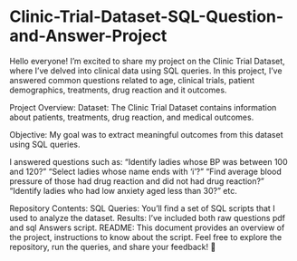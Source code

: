 # Clinic-Trial-Dataset-SQL-Question-and-Answer-Project
Hello everyone!
I’m excited to share my project on the Clinic Trial Dataset, where I’ve delved into clinical data using SQL queries. In this project, I’ve answered common questions related to age, clinical trials, patient demographics, treatments, drug reaction and it outcomes.

Project Overview:
Dataset: The Clinic Trial Dataset contains information about patients, treatments, drug reaction, and medical outcomes.

Objective: My goal was to extract meaningful outcomes from this dataset using SQL queries.

I answered questions such as:
“Identify ladies whose BP was between 100 and 120?”
“Select ladies whose name ends with ‘i’?”
“Find average blood pressure of those had drug reaction and did not had drug reaction?”
“Identify ladies who had low anxiety aged less than 30?”
etc.

Repository Contents:
SQL Queries: You’ll find a set of SQL scripts that I used to analyze the dataset.
Results: I’ve included both raw questions pdf and sql Answers script.
README: This document provides an overview of the project, instructions to know about the script.
Feel free to explore the repository, run the queries, and share your feedback! 🚀
